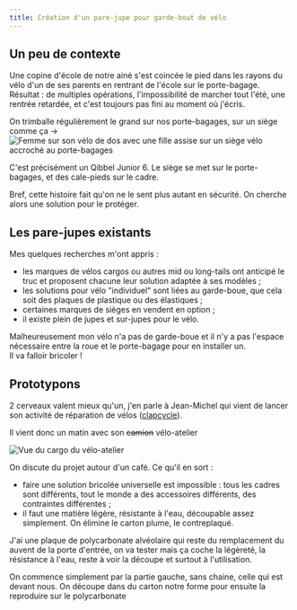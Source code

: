 ```yaml
---
title: Création d'un pare-jupe pour garde-bout de vélo
---
```

## Un peu de contexte

Une copine d'école de notre ainé s'est coincée le pied dans les rayons du vélo d'un de ses parents en rentrant de l'école sur le porte-bagage.  
Résultat : de multiples opérations, l'impossibilité de marcher tout l'été, une rentrée retardée, et c'est toujours pas fini au moment où j'écris.

On trimballe régulièrement le grand sur nos porte-bagages, sur un siège comme ça ->
![Femme sur son vélo de dos avec une fille assise sur un siège vélo accroché au porte-bagages](https://github.com/newick/gardin.me/assets/657454/aae0e2f2-8a4f-41ce-a57e-0752ee09bb46)

C'est précisément un Qibbel Junior 6. Le siège se met sur le porte-bagages, et des cale-pieds sur le cadre.

Bref, cette histoire fait qu'on ne le sent plus autant en sécurité. On cherche alors une solution pour le protéger.

## Les pare-jupes existants

Mes quelques recherches m'ont appris :

- les marques de vélos cargos ou autres mid ou long-tails ont anticipé le truc et proposent chacune leur solution adaptée à ses modèles ;
- les solutions pour vélo "individuel" sont liées au garde-boue, que cela soit des plaques de plastique ou des élastiques ;
- certaines marques de sièges en vendent en option ;
- il existe plein de jupes et sur-jupes pour le vélo.

Malheureusement mon vélo n'a pas de garde-boue et il n'y a pas l'espace nécessaire entre la roue et le porte-bagage pour en installer un.  
Il va falloir bricoler !

## Prototypons

2 cerveaux valent mieux qu'un, j'en parle à Jean-Michel qui vient de lancer son activité de réparation de vélos ([clapcycle](http://clapcycle.fr)).

Il vient donc un matin avec son ~~camion~~ vélo-atelier

![Vue du cargo du vélo-atelier](https://github.com/newick/gardin.me/assets/657454/2470a7ff-136b-4cd3-a3d2-e02dd62d3b8f)


On discute du projet autour d'un café. Ce qu'il en sort :

- faire une solution bricolée universelle est impossible : tous les cadres sont différents, tout le monde a des accessoires différents, des contraintes différentes ;
- il faut une matière légère, résistante à l'eau, découpable assez simplement. On élimine le carton plume, le contreplaqué.

J'ai une plaque de polycarbonate alvéolaire qui reste du remplacement du auvent de la porte d'entrée, on va tester mais ça coche la légèreté, la résistance à l'eau, reste à voir la découpe et surtout à l'utilisation.

On commence simplement par la partie gauche, sans chaine, celle qui est devant nous. On découpe dans du carton notre forme pour ensuite la reproduire sur le polycarbonate
